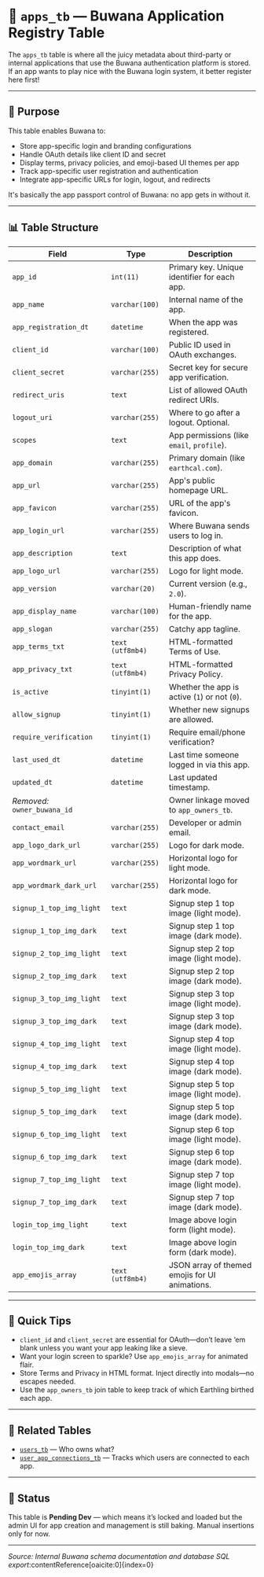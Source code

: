 # 📘 `apps_tb` — Buwana Application Registry Table

The `apps_tb` table is where all the juicy metadata about third-party or internal applications that use the Buwana authentication platform is stored. If an app wants to play nice with the Buwana login system, it better register here first!

---

## 🎯 Purpose

This table enables Buwana to:
- Store app-specific login and branding configurations
- Handle OAuth details like client ID and secret
- Display terms, privacy policies, and emoji-based UI themes per app
- Track app-specific user registration and authentication
- Integrate app-specific URLs for login, logout, and redirects

It's basically the app passport control of Buwana: no app gets in without it.

---

## 📊 Table Structure

| Field                      | Type              | Description |
|---------------------------|-------------------|-------------|
| `app_id`                  | `int(11)`         | Primary key. Unique identifier for each app. |
| `app_name`                | `varchar(100)`    | Internal name of the app. |
| `app_registration_dt`     | `datetime`        | When the app was registered. |
| `client_id`               | `varchar(100)`    | Public ID used in OAuth exchanges. |
| `client_secret`           | `varchar(255)`    | Secret key for secure app verification. |
| `redirect_uris`           | `text`            | List of allowed OAuth redirect URIs. |
| `logout_uri`              | `varchar(255)`    | Where to go after a logout. Optional. |
| `scopes`                  | `text`            | App permissions (like `email`, `profile`). |
| `app_domain`              | `varchar(255)`    | Primary domain (like `earthcal.com`). |
| `app_url`                 | `varchar(255)`    | App's public homepage URL. |
| `app_favicon`             | `varchar(255)`    | URL of the app's favicon. |
| `app_login_url`           | `varchar(255)`    | Where Buwana sends users to log in. |
| `app_description`         | `text`            | Description of what this app does. |
| `app_logo_url`            | `varchar(255)`    | Logo for light mode. |
| `app_version`             | `varchar(20)`     | Current version (e.g., `2.0`). |
| `app_display_name`        | `varchar(100)`    | Human-friendly name for the app. |
| `app_slogan`              | `varchar(255)`    | Catchy app tagline. |
| `app_terms_txt`           | `text (utf8mb4)`  | HTML-formatted Terms of Use. |
| `app_privacy_txt`         | `text (utf8mb4)`  | HTML-formatted Privacy Policy. |
| `is_active`               | `tinyint(1)`      | Whether the app is active (`1`) or not (`0`). |
| `allow_signup`            | `tinyint(1)`      | Whether new signups are allowed. |
| `require_verification`    | `tinyint(1)`      | Require email/phone verification? |
| `last_used_dt`            | `datetime`        | Last time someone logged in via this app. |
| `updated_dt`              | `datetime`        | Last updated timestamp. |
| _Removed:_ `owner_buwana_id` |                   | Owner linkage moved to `app_owners_tb`. |
| `contact_email`           | `varchar(255)`    | Developer or admin email. |
| `app_logo_dark_url`       | `varchar(255)`    | Logo for dark mode. |
| `app_wordmark_url`        | `varchar(255)`    | Horizontal logo for light mode. |
| `app_wordmark_dark_url`   | `varchar(255)`    | Horizontal logo for dark mode. |
| `signup_1_top_img_light`  | `text`            | Signup step 1 top image (light mode). |
| `signup_1_top_img_dark`   | `text`            | Signup step 1 top image (dark mode). |
| `signup_2_top_img_light`  | `text`            | Signup step 2 top image (light mode). |
| `signup_2_top_img_dark`   | `text`            | Signup step 2 top image (dark mode). |
| `signup_3_top_img_light`  | `text`            | Signup step 3 top image (light mode). |
| `signup_3_top_img_dark`   | `text`            | Signup step 3 top image (dark mode). |
| `signup_4_top_img_light`  | `text`            | Signup step 4 top image (light mode). |
| `signup_4_top_img_dark`   | `text`            | Signup step 4 top image (dark mode). |
| `signup_5_top_img_light`  | `text`            | Signup step 5 top image (light mode). |
| `signup_5_top_img_dark`   | `text`            | Signup step 5 top image (dark mode). |
| `signup_6_top_img_light`  | `text`            | Signup step 6 top image (light mode). |
| `signup_6_top_img_dark`   | `text`            | Signup step 6 top image (dark mode). |
| `signup_7_top_img_light`  | `text`            | Signup step 7 top image (light mode). |
| `signup_7_top_img_dark`   | `text`            | Signup step 7 top image (dark mode). |
| `login_top_img_light`     | `text`            | Image above login form (light mode). |
| `login_top_img_dark`      | `text`            | Image above login form (dark mode). |
| `app_emojis_array`        | `text (utf8mb4)`  | JSON array of themed emojis for UI animations. |

---

## 🚀 Quick Tips

- `client_id` and `client_secret` are essential for OAuth—don’t leave ‘em blank unless you want your app leaking like a sieve.
- Want your login screen to sparkle? Use `app_emojis_array` for animated flair.
- Store Terms and Privacy in HTML format. Inject directly into modals—no escapes needed.
- Use the `app_owners_tb` join table to keep track of which Earthling birthed each app.

---

## 🔗 Related Tables

- [`users_tb`](Buwana-Users-Table.md) — Who owns what?
- [`user_app_connections_tb`](user_app_connections_tb.md) — Tracks which users are connected to each app.

---

## 📅 Status

This table is **Pending Dev** — which means it’s locked and loaded but the admin UI for app creation and management is still baking. Manual insertions only for now.

---

*Source: Internal Buwana schema documentation and database SQL export*:contentReference[oaicite:0]{index=0}
